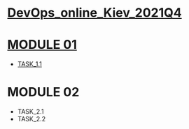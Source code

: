 
[DevOps_online_Kiev_2021Q4](https://github.com/vasilkyiv/DevOps_online_Kiev_2021Q4.git)
=======================================
[MODULE 01](https://github.com/vasilkyiv/DevOps_online_Kiev_2021Q4/tree/main/m1) 
===============
- [TASK_1.1](https://github.com/vasilkyiv/DevOps_online_Kiev_2021Q4/tree/main/m1/task1.1)
  
MODULE 02 
===============
- TASK_2.1
- TASK_2.2


